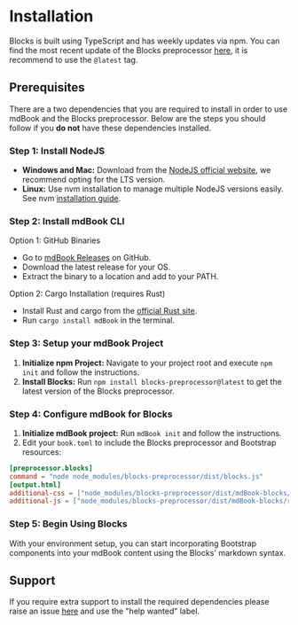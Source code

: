 # Installation

Blocks is built using TypeScript and has weekly updates via npm. You can find the most recent update of the Blocks preprocessor [here](https://www.npmjs.com/package/blocks-preprocessor), it is recommend to use the `@latest` tag.

## Prerequisites

There are a two dependencies that you are required to install in order to use mdBook and the Blocks preprocessor. Below are the steps you should follow if you **do not** have these dependencies installed.

### Step 1: Install NodeJS

- **Windows and Mac:** Download from the [NodeJS official website](https://nodejs.org/en), we recommend opting for the LTS version.
- **Linux:** Use nvm installation to manage multiple NodeJS versions easily. See nvm [installation guide](https://www.linode.com/docs/guides/how-to-install-use-node-version-manager-nvm/).

### Step 2: Install mdBook CLI

Option 1: GitHub Binaries

- Go to [mdBook Releases](https://github.com/rust-lang/mdBook/releases) on GitHub.
- Download the latest release for your OS.
- Extract the binary to a location and add to your PATH.

Option 2: Cargo Installation (requires Rust)

- Install Rust and cargo from the [official Rust site](https://www.rust-lang.org/).
- Run `cargo install mdBook` in the terminal.

### Step 3: Setup your mdBook Project

1. **Initialize npm Project:** Navigate to your project root and execute `npm init` and follow the instructions.
2. **Install Blocks:** Run `npm install blocks-preprocessor@latest` to get the latest version of the Blocks preprocessor.

### Step 4: Configure mdBook for Blocks

1. **Initialize mdBook project:** Run `mdBook init` and follow the instructions.
2. Edit your `book.toml` to include the Blocks preprocessor and Bootstrap resources:

```toml
[preprocessor.blocks]
command = "node node_modules/blocks-preprocessor/dist/blocks.js"
[output.html]
additional-css = ["node_modules/blocks-preprocessor/dist/mdBook-blocks/resources/bootstrap/scss/bootstrap.css", "node_modules/blocks-preprocessor/dist/mdBook-blocks/resources/blocks/scss/blocks.css"]
additional-js = ["node_modules/blocks-preprocessor/dist/mdBook-blocks/resources/bootstrap/js/bootstrap.js"]
```

### Step 5: Begin Using Blocks

With your environment setup, you can start incorporating Bootstrap components into your mdBook content using the Blocks' markdown syntax.

## Support

If you require extra support to install the required dependencies please raise an issue [here](https://github.com/SlipperyBrick/Blocks/issues) and use the "help wanted" label.
